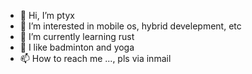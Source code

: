 - 👋 Hi, I’m ptyx
- 👀 I’m interested in mobile os, hybrid develepment, etc
- 🌱 I’m currently learning rust
- 💞️ I like badminton and yoga
- 📫 How to reach me ..., pls via inmail

<!---
ptyx092/ptyx092 is a ✨ special ✨ repository because its `README.md` (this file) appears on your GitHub profile.
You can click the Preview link to take a look at your changes.
--->
